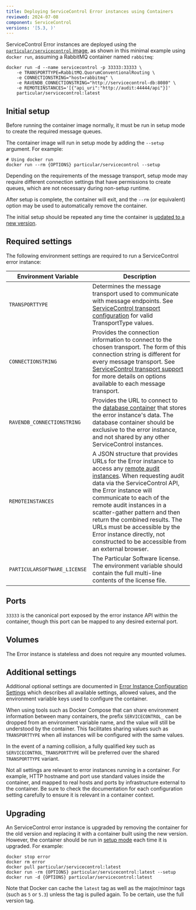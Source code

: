 ```yaml
---
title: Deploying ServiceControl Error instances using Containers
reviewed: 2024-07-08
component: ServiceControl
versions: '[5.3, )'
---
```


ServiceControl Error instances are deployed using the [`particular/servicecontrol` image](https://hub.docker.com/r/particular/servicecontrol), as shown in this minimal example using `docker run`, assuming a RabbitMQ container named `rabbitmq`:

```shell
docker run -d --name servicecontrol -p 33333:33333 \
    -e TRANSPORTTYPE=RabbitMQ.QuorumConventionalRouting \
    -e CONNECTIONSTRING="host=rabbitmq" \
    -e RAVENDB_CONNECTIONSTRING="http://servicecontrol-db:8080" \
    -e REMOTEINSTANCES='[{"api_uri":"http://audit:44444/api"}]'
    particular/servicecontrol:latest
```
## Initial setup

Before running the container image normally, it must be run in setup mode to create the required message queues.

The container image will run in setup mode by adding the `--setup` argument. For example:

```shell
# Using docker run
docker run --rm {OPTIONS} particular/servicecontrol --setup
```

Depending on the requirements of the message transport, setup mode may require different connection settings that have permissions to create queues, which are not necessary during non-setup runtime.

After setup is complete, the container will exit, and the `--rm` (or equivalent) option may be used to automatically remove the container.

The initial setup should be repeated any time the container is [updated to a new version](#upgrading).

## Required settings

The following environment settings are required to run a ServiceControl error instance:

| Environment Variable | Description |
|-|-|
| `TRANSPORTTYPE` | Determines the message transport used to communicate with message endpoints. See [ServiceControl transport configuration](/servicecontrol/transports.md) for valid TransportType values. |
| `CONNECTIONSTRING` | Provides the connection information to connect to the chosen transport. The form of this connection string is different for every message transport. See [ServiceControl transport support](/servicecontrol/transports.md) for more details on options available to each message transport. |
| `RAVENDB_CONNECTIONSTRING` | Provides the URL to connect to the [database container](/servicecontrol/ravendb/containers.md) that stores the error instance's data. The database container should be exclusive to the error instance, and not shared by any other ServiceControl instances. |
| `REMOTEINSTANCES` | A JSON structure that provides URLs for the Error instance to access any [remote audit instances](/servicecontrol/servicecontrol-instances/remotes.md). When requesting audit data via the ServiceControl API, the Error instance will communicate to each of the remote audit instances in a scatter-gather pattern and then return the combined results. The URLs must be accessible by the Error instance directly, not constructed to be accessible from an external browser. |
| `PARTICULARSOFTWARE_LICENSE` | The Particular Software license. The environment variable should contain the full multi-line contents of the license file. |

## Ports

`33333` is the canonical port exposed by the error instance API within the container, though this port can be mapped to any desired external port.

## Volumes

The Error instance is stateless and does not require any mounted volumes.

## Additional settings

Additional optional settings are documented in [Error Instance Configuration Settings](/servicecontrol/servicecontrol-instances/configuration.md) which describes all available settings, allowed values, and the environment variable keys used to configure the container.

When using tools such as Docker Compose that can share environment information between many containers, the prefix `SERVICECONTROL_` can be dropped from an environment variable name, and the value will still be understood by the container. This facilitates sharing values such as `TRANSPORTTYPE` when all instances will be configured with the same values.

In the event of a naming collision, a fully qualified key such as `SERVICECONTROL_TRANSPORTTYPE` will be preferred over the shared `TRANSPORTTYPE` variant.

Not all settings are relevant to error instances running in a container. For example, HTTP hostname and port use standard values inside the container, and mapped to real hosts and ports by infrastructure external to the container. Be sure to check the documentation for each configuration setting carefully to ensure it is relevant in a container context.

## Upgrading

An ServiceControl error instance is upgraded by removing the container for the old version and replacing it with a container built using the new version. However, the container should be run in [setup mode](#initial-setup) each time it is upgraded. For example:

```shell
docker stop error
docker rm error
docker pull particular/servicecontrol:latest
docker run -rm {OPTIONS} particular/servicecontrol:latest --setup
docker run -d {OPTIONS} particular/servicecontrol:latest
```

Note that Docker can cache the `latest` tag as well as the major/minor tags (such as `5` or `5.3`) unless the tag is pulled again. To be certain, use the full version tag.

